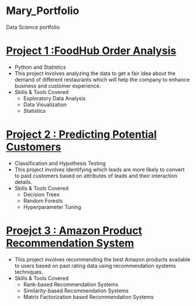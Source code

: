 # Mary_Portfolio
Data Science portfolio

# [Project 1 :FoodHub Order Analysis](https://github.com/msaeidGH/FoodHub)
- Python and Statistics
- This project involves analyzing the data to get a fair idea about the demand of different restaurants which will help the company to enhance business and customer experience.
- Skills & Tools Covered
  - Exploratory Data Analysis
  - Data Visualization
  - Statistics

# [Project 2 : Predicting Potential Customers](https://github.com/msaeidGH/PotentialCustomerPrediction)
- Classification and Hypothesis Testing
- This project involves identifying which leads are more likely to convert to paid customers based on attributes of leads and their interaction details.
- Skills & Tools Covered
  - Decision Trees
  - Random Forests
  - Hyperparameter Tuning

# [Proejct 3 : Amazon Product Recommendation System]()
- This project involves recommending the best Amazon products available to users based on past rating data using recommendation systems techniques.
- Skills & Tools Covered
  - Rank-based Recommendation Systems
  - Similarity-based Recommendation Systems
  - Matrix Factorization based Recommendation Systems
